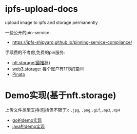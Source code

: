 # ipfs-upload-docs
upload image to ipfs and storage permanently


一些公开的pin-service:

- https://ipfs-shipyard.github.io/pinning-service-compliance/

手续费的不考虑,免费的pin服务:
- [nft.storage(最推荐)](https://nft.storage/)
- [web3.storage](https://web3.storage/): 每个账户有1TB的空间
- [Pinata](https://app.pinata.cloud/)



# Demo实现(基于nft.storage)

上传文件类型支持(包括但不限于): `.jpg`, `.png`,`.gif`,`.mp3`,`.mp4`

- [go的demo实现](./go-demo/)
- [java的demo实现](./javademo/)
